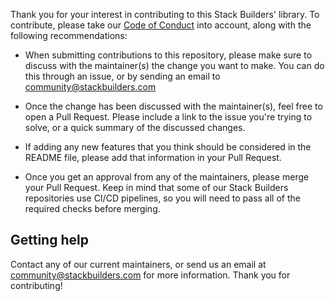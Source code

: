 
Thank you for your interest in contributing to this Stack Builders' library. To contribute, please take our [Code of Conduct](CODE_OF_CONDUCT.md) into account, along with the following recommendations:

- When submitting contributions to this repository, please make sure to discuss with the maintainer(s) the change you want to make. You can do this through an issue, or by sending an email to [community@stackbuilders.com](mailto:community@stackbuilders.com)

- Once the change has been discussed with the maintainer(s), feel free to open a Pull Request. Please include a link to the issue you're trying to solve, or a quick summary of the discussed changes.

- If adding any new features that you think should be considered in the README file, please add that information in your Pull Request.

- Once you get an approval from any of the maintainers, please merge your Pull Request. Keep in mind that some of our Stack Builders repositories use CI/CD pipelines, so you will need to pass all of the required checks before merging.

## Getting help
Contact any of our current maintainers, or send us an email at [community@stackbuilders.com](mailto:community@stackbuilders.com) for more information. Thank you for contributing!
